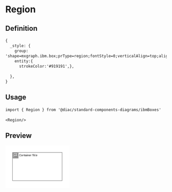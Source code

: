 # Region

## Definition

```
{
  _style: {
    group: 'shape=mxgraph.ibm.box;prType=region;fontStyle=0;verticalAlign=top;align=left;spacingLeft=32;spacingTop=4;fillColor=none;rounded=0;whiteSpace=wrap;html=1;strokeColor=#919191;strokeWidth=2;dashed=0;container=1;spacing=-4;collapsible=0;expand=0;recursiveResize=0;',
    entity:{
      strokeColor:'#919191',},
    
  },
}
```

## Usage

```
import { Region } from '@diac/standard-components-diagrams/ibmBoxes'

<Region/>
```

## Preview

<img src="./region.png" width="200"/>
